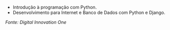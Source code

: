 - Introdução à programação com Python.
- Desenvolvimento para Internet e Banco de Dados com Python e Django.




_Fonte: Digital Innovation One_

